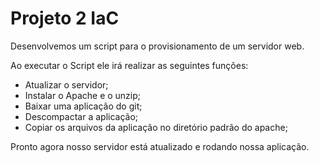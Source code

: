 # Projeto 2 IaC

Desenvolvemos um script para o provisionamento de um servidor web.

Ao executar o Script ele irá realizar as seguintes funções:
 - Atualizar o servidor;
 - Instalar o Apache e o unzip;
 - Baixar uma aplicação do git;
 - Descompactar a aplicação;
 - Copiar os arquivos da aplicação no diretório padrão do apache;

Pronto agora nosso servidor está atualizado e rodando nossa aplicação.
